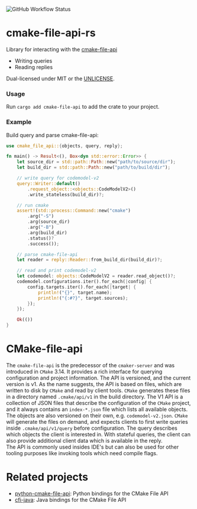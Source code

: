 ![GitHub Workflow Status](https://github.com/h-mathias/cmake-file-api-rs/actions/workflows/ci.yaml/badge.svg)

cmake-file-api-rs
=======

Library for interacting with the [cmake-file-api](https://cmake.org/cmake/help/latest/manual/cmake-file-api.7.html)
- Writing queries
- Reading replies

Dual-licensed under MIT or the [UNLICENSE](https://unlicense.org).

### Usage

Run `cargo add cmake-file-api` to add the crate to your project.

### Example

Build query and parse cmake-file-api:

```rust
use cmake_file_api::{objects, query, reply};

fn main() -> Result<(), Box<dyn std::error::Error>> {
    let source_dir = std::path::Path::new("path/to/source/dir");
    let build_dir = std::path::Path::new("path/to/build/dir");

    // write query for codemodel-v2
    query::Writer::default()
        .request_object::<objects::CodeModelV2>()
        .write_stateless(build_dir)?;

    // run cmake
    assert!(std::process::Command::new("cmake")
        .arg("-S")
        .arg(source_dir)
        .arg("-B")
        .arg(build_dir)
        .status()?
        .success());

    // parse cmake-file-api
    let reader = reply::Reader::from_build_dir(build_dir)?;

    // read and print codemodel-v2
    let codemodel: objects::CodeModelV2 = reader.read_object()?;
    codemodel.configurations.iter().for_each(|config| {
        config.targets.iter().for_each(|target| {
            println!("{}", target.name);
            println!("{:#?}", target.sources);
        });
    });

    Ok(())
}
```

# CMake-file-api
The `cmake-file-api` is the predecessor of the `cmaker-server` and was introduced in `CMake` 3.14. It provides a rich interface for querying configuration and project information.
The API is versioned, and the current version is v1. As the name suggests, the API is based on files, which are written to disk by `CMake` and read by client tools. `CMake` generates these files in a directory named `.cmake/api/v1` in the build directory.
The V1 API is a collection of JSON files that describe the configuration of the `CMake` project, and it always contains an `index-*.json` file which lists all available objects.
The objects are also versioned on their own, e.g. `codemodel-v2.json`. `CMake` will generate the files on demand,
and expects clients to first write queries inside `.cmake/api/v1/query` before configuration.
The query describes which objects the client is interested in. With stateful queries, the client can also provide additional client data which is available in the reply.  
The API is commonly used insides IDE's but can also be used for other tooling purposes like invoking tools which need compile flags.

# Related projects
- [python-cmake-file-api](https://github.com/madebr/python-cmake-file-api): Python bindings for the CMake File API
- [cfi-java](https://github.com/WalkerKnapp/cfi-java): Java bindings for the CMake File API 
